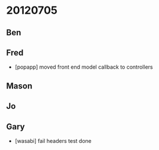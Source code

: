 # 20120705

## Ben



## Fred
- [popapp] moved front end model callback to controllers



## Mason



## Jo



## Gary
- [wasabi] fail headers test done